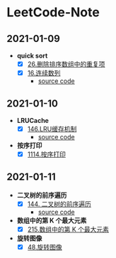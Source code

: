 # LeetCode-Note

## 2021-01-09
- **quick sort**
   - [x] [26.删除排序数组中的重复项](https://leetcode-cn.com/problems/remove-duplicates-from-sorted-array/)
   - [x] [16.连续数列](https://leetcode-cn.com/problems/contiguous-sequence-lcci/submissions/)
     - [source code](2021-01-09/quick_sort.py)

## 2021-01-10
- **LRUCache**
   - [x] [146.LRU缓存机制](https://leetcode-cn.com/problems/lru-cache-lcci/submissions/)
     - [source code](2021-01-10/LRUCache.py)

- **按序打印**
   - [x] [1114.按序打印](https://leetcode-cn.com/problems/print-in-order/submissions/)

## 2021-01-11
- **二叉树的前序遍历**
   - [x] [144. 二叉树的前序遍历](https://leetcode-cn.com/problems/binary-tree-preorder-traversal/)
     - [source code](2021-01-11/preorder.py)

- **数组中的第 K 个最大元素**
   - [x] [215.数组中的第 K 个最大元素](https://leetcode-cn.com/problems/kth-largest-element-in-an-array/)

- **旋转图像**
   - [x] [48.旋转图像](https://leetcode-cn.com/problems/rotate-image/submissions/)